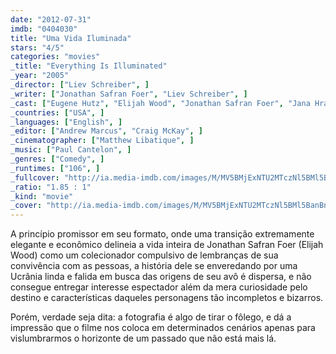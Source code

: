 ```yaml
---
date: "2012-07-31"
imdb: "0404030"
title: "Uma Vida Iluminada"
stars: "4/5"
categories: "movies"
_title: "Everything Is Illuminated"
_year: "2005"
_director: ["Liev Schreiber", ]
_writer: ["Jonathan Safran Foer", "Liev Schreiber", ]
_cast: ["Eugene Hutz", "Elijah Wood", "Jonathan Safran Foer", "Jana Hrabetova", "Stephen Samudovsky", "Ljubomir Dezera", "Oleksandr Choroshko", "Gil Kazimirov", "Zuzana Hodkova", ]
_countries: ["USA", ]
_languages: ["English", ]
_editor: ["Andrew Marcus", "Craig McKay", ]
_cinematographer: ["Matthew Libatique", ]
_music: ["Paul Cantelon", ]
_genres: ["Comedy", ]
_runtimes: ["106", ]
_fullcover: "http://ia.media-imdb.com/images/M/MV5BMjExNTU2MTczNl5BMl5BanBnXkFtZTYwODYxMjY3.jpg"
_ratio: "1.85 : 1"
_kind: "movie"
_cover: "http://ia.media-imdb.com/images/M/MV5BMjExNTU2MTczNl5BMl5BanBnXkFtZTYwODYxMjY3._V1._SX95_SY140_.jpg"
---
```

A princípio promissor em seu formato, onde uma transição extremamente elegante e econômico delineia a vida inteira de Jonathan Safran Foer (Elijah Wood) como um colecionador compulsivo de lembranças de sua convivência com as pessoas, a história dele se enveredando por uma Ucrânia linda e falida em busca das origens de seu avô é dispersa, e não consegue entregar interesse espectador além da mera curiosidade pelo destino e características daqueles personagens tão incompletos e bizarros.

Porém, verdade seja dita: a fotografia é algo de tirar o fôlego, e dá a impressão que o filme nos coloca em determinados cenários apenas para vislumbrarmos o horizonte de um passado que não está mais lá.
